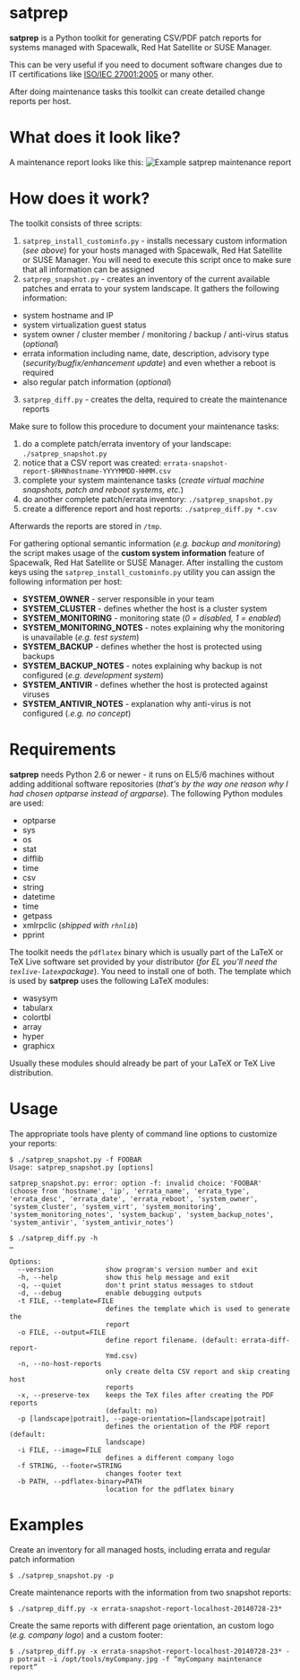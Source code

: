 satprep
=======

**satprep** is a Python toolkit for generating CSV/PDF patch reports for systems managed with Spacewalk, Red Hat Satellite or SUSE Manager.
 
This can be very useful if you need to document software changes due to IT certifications like [ISO/IEC 27001:2005](http://en.wikipedia.org/wiki/ISO/IEC_27001:2005) or many other.
 
After doing maintenance tasks this toolkit can create detailed change reports per host.



What does it look like?
=======================

A maintenance report looks like this:
![Example satprep maintenance report](https://raw.githubusercontent.com/stdevel/satprep/master/satprep_example_report.png "Example satprep maintenance report")



How does it work?
=================

The toolkit consists of three scripts:


1. `satprep_install_custominfo.py` - installs necessary custom information (*see above*) for your hosts managed with Spacewalk, Red Hat Satellite or SUSE Manager. You will need to execute this script once to make sure that all information can be assigned
2. `satprep_snapshot.py` - creates an inventory of the current available patches and errata to your system landscape. It gathers the following information:
  * system hostname and IP
  * system virtualization guest status
  * system owner / cluster member / monitoring / backup / anti-virus status (*optional*)
  * errata information including name, date, description, advisory type (*security/bugfix/enhancement update*) and even whether a reboot is required
  * also regular patch information (*optional*)
3. `satprep_diff.py` - creates the delta, required to create the maintenance reports
 


Make sure to follow this procedure to document your maintenance tasks:

1. do a complete patch/errata inventory of your landscape: `./satprep_snapshot.py`
2. notice that a CSV report was created: `errata-snapshot-report-$RHNhostname-YYYYMMDD-HHMM.csv`
3. complete your system maintenance tasks (*create virtual machine snapshots, patch and reboot systems, etc.*)
4. do another complete patch/errata inventory: `./satprep_snapshot.py`
5. create a difference report and host reports: `./satprep_diff.py *.csv`

Afterwards the reports are stored in `/tmp`.

For gathering optional semantic information (*e.g. backup and monitoring*) the script makes usage of the **custom system information** feature of Spacewalk, Red Hat Satellite or SUSE Manager. After installing the custom keys using the `satprep_install_custominfo.py` utility you can assign the following information per host:
* **SYSTEM_OWNER** - server responsible in your team
* **SYSTEM_CLUSTER** - defines whether the host is a cluster system
* **SYSTEM_MONITORING** - monitoring state (*0 = disabled, 1 = enabled*)
* **SYSTEM_MONITORING_NOTES** - notes explaining why the monitoring is unavailable (*e.g. test system*)
* **SYSTEM_BACKUP** - defines whether the host is protected using backups
* **SYSTEM_BACKUP_NOTES** - notes explaining why backup is not configured (*e.g. development system*)
* **SYSTEM_ANTIVIR** - defines whether the host is protected against viruses
* **SYSTEM_ANTIVIR_NOTES** - explanation why anti-virus is not configured (*.e.g. no concept*)



Requirements
============

**satprep** needs Python 2.6 or newer - it runs on EL5/6 machines without adding additional software repositories (*that's by the way one reason why I had chosen optparse instead of argparse*).
The following Python modules are used:
* optparse
* sys
* os
* stat
* difflib
* time
* csv
* string
* datetime
* time
* getpass
* xmlrpclic (*shipped with `rhnlib`*)
* pprint

The toolkit needs the `pdflatex` binary which is usually part of the LaTeX or TeX Live software set provided by your distributor (*for EL you’ll need the `texlive-latex`package*). You need to install one of both.
The template which is used by **satprep** uses the following LaTeX modules:
* wasysym
* tabularx
* colortbl
* array
* hyper
* graphicx

Usually these modules should already be part of your LaTeX or TeX Live distribution.



Usage
=====

The appropriate tools have plenty of command line options to customize your reports:
```
$ ./satprep_snapshot.py -f FOOBAR
Usage: satprep_snapshot.py [options]

satprep_snapshot.py: error: option -f: invalid choice: 'FOOBAR' (choose from 'hostname', 'ip', 'errata_name', 'errata_type', 'errata_desc', 'errata_date', 'errata_reboot', 'system_owner', 'system_cluster', 'system_virt', 'system_monitoring', 'system_monitoring_notes', 'system_backup', 'system_backup_notes', 'system_antivir', 'system_antivir_notes')
```

```
$ ./satprep_diff.py -h
…

Options:
  --version             show program's version number and exit
  -h, --help            show this help message and exit
  -q, --quiet           don't print status messages to stdout
  -d, --debug           enable debugging outputs
  -t FILE, --template=FILE
                        defines the template which is used to generate the
                        report
  -o FILE, --output=FILE
                        define report filename. (default: errata-diff-report-
                        Ymd.csv)
  -n, --no-host-reports
                        only create delta CSV report and skip creating host
                        reports
  -x, --preserve-tex    keeps the TeX files after creating the PDF reports
                        (default: no)
  -p [landscape|potrait], --page-orientation=[landscape|potrait]
                        defines the orientation of the PDF report (default:
                        landscape)
  -i FILE, --image=FILE
                        defines a different company logo
  -f STRING, --footer=STRING
                        changes footer text
  -b PATH, --pdflatex-binary=PATH
                        location for the pdflatex binary
```



Examples
========

Create an inventory for all managed hosts, including errata and regular patch information
```
$ ./satprep_snapshot.py -p
```

Create maintenance reports with the information from two snapshot reports:
```
$ ./satprep_diff.py -x errata-snapshot-report-localhost-20140728-23*
```

Create the same reports with different page orientation, an custom logo (*e.g. company logo*) and a custom footer:
```
$ ./satprep_diff.py -x errata-snapshot-report-localhost-20140728-23* -p potrait -i /opt/tools/myCompany.jpg -f “myCompany maintenance report“
```
